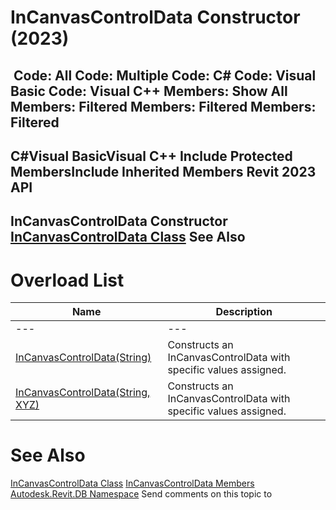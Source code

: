# InCanvasControlData Constructor (2023)

﻿
 Code: All Code: Multiple Code: C# Code: Visual Basic Code: Visual C++  Members: Show All Members: Filtered Members: Filtered Members: Filtered   
---  
C#Visual BasicVisual C++
Include Protected MembersInclude Inherited Members
Revit 2023 API  
---  
InCanvasControlData Constructor   
[InCanvasControlData Class](5fdf010d-7dbb-332d-4704-8e067f2338dc.md "InCanvasControlData Class") See Also  
---  
# Overload List
| Name | Description |
| --- | --- |
| --- | --- | --- |
| [InCanvasControlData(String)](3ab7de26-5e32-b3c7-0d35-5e739aad614c.md "InCanvasControlData Constructor \(String\)") | Constructs an InCanvasControlData with specific values assigned. |
| [InCanvasControlData(String, XYZ)](f16cf225-d5a1-96e8-d036-bcda9f5dd8d1.md "InCanvasControlData Constructor \(String, XYZ\)") | Constructs an InCanvasControlData with specific values assigned. |

# See Also
[InCanvasControlData Class](5fdf010d-7dbb-332d-4704-8e067f2338dc.md "InCanvasControlData Class")
[InCanvasControlData Members](6f3210a6-153b-b437-e88e-4dbffec9db6e.md "InCanvasControlData Members")
[Autodesk.Revit.DB Namespace](87546ba7-461b-c646-cbb1-2cb8f5bff8b2.md "Autodesk.Revit.DB Namespace")
Send comments on this topic to 